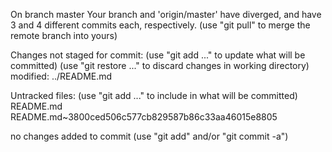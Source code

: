 On branch master
Your branch and 'origin/master' have diverged,
and have 3 and 4 different commits each, respectively.
  (use "git pull" to merge the remote branch into yours)

Changes not staged for commit:
  (use "git add <file>..." to update what will be committed)
  (use "git restore <file>..." to discard changes in working directory)
	modified:   ../README.md

Untracked files:
  (use "git add <file>..." to include in what will be committed)
	README.md
	README.md~3800ced506c577cb829587b86c33aa46015e8805

no changes added to commit (use "git add" and/or "git commit -a")
